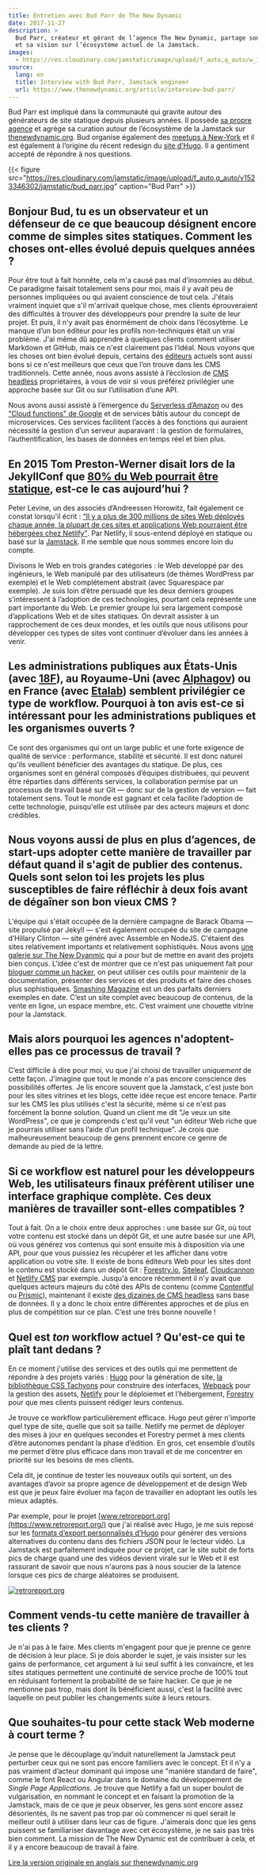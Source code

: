 ```yaml
---
title: Entretien avec Bud Parr de The New Dynamic
date: 2017-11-27
description: >
  Bud Parr, créateur et gérant de l’agence The New Dynamic, partage son expérience
  et sa vision sur l’écosystème actuel de la Jamstack.
images:
  - https://res.cloudinary.com/jamstatic/image/upload/f_auto,q_auto/w_1000,c_fit,co_white,g_north_west,x_80,y_80,l_text:poppins_80_ultrabold_line_spacing_-30:Entretien%20avec%20Bud%20Parr%20de%20The%20New%20Dynamic/jamstatic/twitter-card.png
source:
  lang: en
  title: Interview with Bud Parr, Jamstack engineer
  url: https://www.thenewdynamic.org/article/interview-bud-parr/
---
```


Bud Parr est impliqué dans la communauté qui gravite autour des générateurs de
site statique depuis plusieurs années. Il possède
[sa propre agence](https://www.thenewdynamic.com/) et agrège sa curation autour
de l’écosystème de la Jamstack sur
[thenewdynamic.org](https://thenewdynamic.org). Bud organise également des
[meetups à New-York](http://www.meetup.com/the-new-dynamic/) et il est également
à l’origine du récent redesign du [site d’Hugo](https://gohugo.io/). Il a
gentiment accepté de répondre à nos questions.

{{< figure src="https://res.cloudinary.com/jamstatic/image/upload/f_auto,q_auto/v1523346302/jamstatic/bud_parr.jpg" caption="Bud Parr" >}}

## Bonjour Bud, tu es un observateur et un défenseur de ce que beaucoup désignent encore comme de simples sites statiques. Comment les choses ont-elles évolué depuis quelques années ?

Pour être tout à fait honnête, cela m'a causé pas mal d’insomnies au début. Ce
paradigme faisait totalement sens pour moi, mais il y avait peu de personnes
impliquées ou qui avaient conscience de tout cela. J'étais vraiment inquiet que
s'il m'arrivait quelque chose, mes clients éprouveraient des difficultés à
trouver des développeurs pour prendre la suite de leur projet. Et puis, il n'y
avait pas énormément de choix dans l’écosytème. Le manque d’un bon éditeur pour
les profils non-techniques était un vrai problème. J'ai même dû apprendre à
quelques clients comment utiliser Markdown et GitHub, mais ce n'est clairement
pas l’idéal. Nous voyons que les choses ont bien évolué depuis, certains des
[éditeurs](https://thenewdynamic.org/tools/content-management/) actuels sont
aussi bons si ce n'est meilleurs que ceux que l’on trouve dans les CMS
traditionnels. Cette année, nous avons assisté à l’écclosion de
[CMS headless](https://www.thenewdynamic.org/tools/content-management/headless-cms/)
propriétaires, à vous de voir si vous préférez privilégier une approche basée
sur Git ou sur l’utilisation d’une API.

Nous avons aussi assisté à l’émergence du
[Serverless d’Amazon](https://aws.amazon.com/serverless/) ou des
["Cloud functions" de Google](https://cloud.google.com/functions/) et de
services bâtis autour du concept de microservices. Ces services facilitent
l’accès à des fonctions qui auraient nécessité la gestion d’un serveur
auparavant : la gestion de formulaires, l’authentification, les bases de données
en temps réel et bien plus.

## En 2015 Tom Preston-Werner disait lors de la JekyllConf que [80% du Web pourrait être statique](https://www.youtube.com/watch?v=BMve1OCKj6M&t=39m55s), est-ce le cas aujourd’hui ?

Peter Levine, un des associés d’Andreessen Horowitz, fait également ce constat
lorsqu'il écrit :
[<q>Il y a plus de 300 millions de sites Web déployés chaque année, la plupart de ces sites et applications Web pourraient être hébergées chez Netlify</q>](https://a16z.com/2017/08/09/netlify/).
Par Netlify, il sous-entend déployé en statique ou basé sur la
[Jamstack](https://jamstack.org/). Il me semble que nous sommes encore loin du
compte.

Divisons le Web en trois grandes catégories : le Web développé par des
ingénieurs, le Web manipulé par des utilisateurs (de thèmes WordPress par
exemple) et le Web complétement abstrait (avec Squarespace par exemple). Je suis
loin d’être persuadé que les deux derniers groupes s'intéressent à l’adoption de
ces technologies, pourtant cela représente une part importante du Web. Le
premier groupe lui sera largement composé d’applications Web et de sites
statiques. On devrait assister à un rapprochement de ces deux mondes, et les
outils que nous utilisons pour développer ces types de sites vont continuer
d’évoluer dans les années à venir.

## Les administrations publiques aux États-Unis (avec [18F](https://18f.gsa.gov/)), au Royaume-Uni (avec [Alphagov](https://github.com/alphagov)) ou en France (avec [Etalab](https://www.etalab.gouv.fr)) semblent privilégier ce type de workflow. Pourquoi à ton avis est-ce si intéressant pour les administrations publiques et les organismes ouverts ?

Ce sont des organismes qui ont un large public et une forte exigence de qualité
de service : performance, stabilité et sécurité. Il est donc naturel qu'ils
veuillent bénéficier des avantages du statique. De plus, ces organismes sont en
général composés d’équipes distribuées, qui peuvent être réparties dans
différents services, la collaboration permise par un processus de travail basé
sur Git — donc sur de la gestion de version — fait totalement sens. Tout le
monde est gagnant et cela facilite l’adoption de cette technologie, puisqu'elle
est utilisée par des acteurs majeurs et donc crédibles.

## Nous voyons aussi de plus en plus d’agences, de start-ups adopter cette manière de travailler par défaut quand il s'agit de publier des contenus. Quels sont selon toi les projets les plus susceptibles de faire réfléchir à deux fois avant de dégaîner son bon vieux CMS ?

L'équipe qui s'était occupée de la dernière campagne de Barack Obama — site
propulsé par Jekyll — s'est également occupée du site de campagne d’Hillary
Clinton — site généré avec Assemble en NodeJS. C'étaient des sites relativement
importants et relativement sophistiqués. Nous avons
[une galerie sur The New Dyanmic](https://www.thenewdynamic.org/showcase/) qui a
pour but de mettre en avant des projets bien conçus. L'idée c'est de montrer que
ce n'est pas uniquement fait pour
[bloguer comme un hacker](http://tom.preston-werner.com/2008/11/17/blogging-like-a-hacker.html),
on peut utiliser ces outils pour maintenir de la documentation, présenter des
services et des produits et faire des choses plus sophistiquées.
[Smashing Magazine](https://www.smashingmagazine.com/) est un des parfaits
derniers exemples en date. C’est un site complet avec beaucoup de contenus, de
la vente en ligne, un espace membre, etc. C’est vraiment une chouette vitrine
pour la Jamstack.

## Mais alors pourquoi les agences n'adoptent-elles pas ce processus de travail ?

C’est difficile à dire pour moi, vu que j'ai choisi de travailler _uniquement_
de cette façon. J'imagine que tout le monde n'a pas encore conscience des
possibilités offertes. Je lis encore souvent que la Jamstack, c'est juste bon
pour les sites vitrines et les blogs, cette idée reçue est encore tenace. Partir
sur les CMS les plus utilisés c'est la sécurité, même si ce n'est pas forcément
la bonne solution. Quand un client me dit "Je veux un site WordPress", ce que je
comprends c'est qu'il veut "un éditeur Web riche que je pourrais utiliser sans
l’aide d’un profil technique". Je crois que malheureusement beaucoup de gens
prennent encore ce genre de demande au pied de la lettre.

## Si ce workflow est naturel pour les développeurs Web, les utilisateurs finaux préfèrent utiliser une interface graphique complète. Ces deux manières de travailler sont-elles compatibles ?

Tout à fait. On a le choix entre deux approches : une basée sur Git, où tout
votre contenu est stocké dans un dépôt Git, et une autre basée sur une API, où
vous générez vos contenus qui sont ensuite mis à disposition via une API, pour
que vous puissiez les récupérer et les afficher dans votre application ou votre
site. Il existe de bons éditeurs Web pour les sites dont le contenu est stocké
dans un dépôt Git : [Forestry.io](https://forestry.io/),
[Siteleaf](https://siteleaf.com), [Cloudcannon](https://cloudcannon.com) et
[Netlify CMS](http://netlifycms.org/) par exemple. Jusqu'à encore récemment il
n'y avait que quelques acteurs majeurs du côté des APIs de contenu (comme
[Contentful](https://www.contentful.com/) ou [Prismic](https://prismic.io/)),
maintenant il existe
[des dizaines de CMS headless](https://www.thenewdynamic.org/tools/content-management/headless-cms/)
sans base de données. Il y a donc le choix entre différentes approches et de
plus en plus de compétition sur ce plan. C’est une très bonne nouvelle !

## Quel est _ton_ workflow actuel ? Qu'est-ce qui te plaît tant dedans ?

En ce moment j'utilise des services et des outils qui me permettent de répondre
à des projets variés : [Hugo](https://gohugo.io) pour la génération de site,
[la bibliothèque CSS Tachyons](http://tachyons.io/) pour construire des
interfaces, [Webpack](https://webpack.js.org/) pour la gestion des assets,
[Netlify](https://netlify.com) pour le déploiemet et l’hébergement,
[Forestry](https://forestry.io/) pour que mes clients puissent rédiger leurs
contenus.

Je trouve ce workflow particulièrement efficace. Hugo peut gérer n'importe quel
type de site, quelle que soit sa taille. Netlify me permet de déployer des mises
à jour en quelques secondes et Forestry permet à mes clients d’être autonomes
pendant la phase d’édition. En gros, cet ensemble d’outils me permet d’être plus
efficace dans mon travail et de me concentrer en priorité sur les besoins de mes
clients.

Cela dit, je continue de tester les nouveaux outils qui sortent, un des
avantages d’avoir sa propre agence de développement et de design Web est que je
peux faire évoluer ma façon de travailler en adoptant les outils les mieux
adaptés.

Par exemple, pour le projet [www.retroreport.org](https://www.retroreport.org/)
que j'ai réalisé avec Hugo, je me suis reposé sur les
[formats d’export personnalisés d’Hugo](https://gohugo.io/templates/output-formats/)
pour générer des versions alternatives du contenu dans des fichiers JSON pour le
lecteur vidéo. La Jamstack est parfaitement indiquée pour ce projet, car le site
subit de forts pics de charge quand une des vidéos devient virale sur le Web et
il est rassurant de savoir que nous n'aurons pas à nous soucier de la latence
lorsque ces pics de charge aléatoires se produisent.

[![retroreport.org](https://res.cloudinary.com/jamstatic/image/upload/c_scale,dpr_auto,f_auto,q_auto,w_862/v1603642625/jamstatic/retroreportorg.jpg)](https://www.retroreport.org)

## Comment vends-tu cette manière de travailler à tes clients ?

Je n'ai pas à le faire. Mes clients m'engagent pour que je prenne ce genre de
décision à leur place. Si je dois aborder le sujet, je vais insister sur les
gains de performance, cet argument à lui seul suffit à les convaincre, et les
sites statiques permettent une continuité de service proche de 100% tout en
réduisant fortement la probabilité de se faire hacker. Ce que je ne mentionne
pas trop, mais dont ils bénéficient aussi, c'est la facilité avec laquelle on
peut publier les changements suite à leurs retours.

## Que souhaites-tu pour cette stack Web moderne à court terme ?

Je pense que le découplage qu'induit naturellement la Jamstack peut perturber
ceux qui ne sont pas encore familiers avec le concept. Et il n'y a pas vraiment
d’acteur dominant qui impose une "manière standard de faire", comme le font
React ou Angular dans le domaine du développement de _Single Page Applications_.
Je trouve que Netlify a fait un super boulot de vulgarisation, en nommant le
concept et en faisant la promotion de la Jamstack, mais de ce que je peux
observer, les gens sont encore assez désorientés, ils ne savent pas trop par où
commencer ni quel serait le meilleur outil à utiliser dans leur cas de figure.
J'aimerais donc que les gens puissent se familiariser davantage avec cet
écosystème, je ne sais pas très bien comment. La mission de The New Dynamic est
de contribuer à cela, et il y a encore beaucoup de travail à faire.

[Lire la version originale en anglais sur thenewdynamic.org](https://www.thenewdynamic.org/article/2017-11-27-interview-with-bud-parr/)
